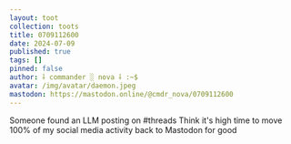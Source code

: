 ```yaml
---
layout: toot
collection: toots
title: 0709112600
date: 2024-07-09
published: true
tags: []
pinned: false
author: ⸸ commander ░ nova ⸸ :~$
avatar: /img/avatar/daemon.jpeg
mastodon: https://mastodon.online/@cmdr_nova/0709112600
---
```


Someone found an LLM posting on #threads Think it's high time to move 100% of my social media activity back to Mastodon for good
